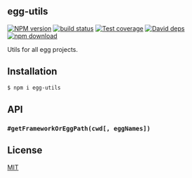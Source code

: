 egg-utils
---------------

[![NPM version][npm-image]][npm-url]
[![build status][travis-image]][travis-url]
[![Test coverage][codecov-image]][codecov-url]
[![David deps][david-image]][david-url]
[![npm download][download-image]][download-url]

[npm-image]: https://img.shields.io/npm/v/egg-utils.svg?style=flat-square
[npm-url]: https://npmjs.org/package/egg-utils
[travis-image]: https://img.shields.io/travis/eggjs/egg-utils.svg?style=flat-square
[travis-url]: https://travis-ci.org/eggjs/egg-utils
[codecov-image]: https://codecov.io/github/eggjs/egg-utils/coverage.svg?branch=master
[codecov-url]: https://codecov.io/github/eggjs/egg-utils?branch=master
[david-image]: https://img.shields.io/david/eggjs/egg-utils.svg?style=flat-square
[david-url]: https://david-dm.org/eggjs/egg-utils
[download-image]: https://img.shields.io/npm/dm/egg-utils.svg?style=flat-square
[download-url]: https://npmjs.org/package/egg-utils

Utils for all egg projects.

## Installation

```bash
$ npm i egg-utils
```

## API

### `#getFrameworkOrEggPath(cwd[, eggNames])`

## License

[MIT](LICENSE)
